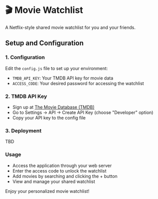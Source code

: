 # 🎬 Movie Watchlist

A Netflix-style shared movie watchlist for you and your friends.

## Setup and Configuration

### 1. Configuration
Edit the `config.js` file to set up your environment:

- `TMDB_API_KEY`: Your TMDB API key for movie data
- `ACCESS_CODE`: Your desired password for accessing the watchlist

### 2. TMDB API Key
- Sign up at [The Movie Database (TMDB)](https://www.themoviedb.org/)
- Go to Settings → API → Create API Key (choose "Developer" option)
- Copy your API key to the config file

### 3. Deployment
TBD

### Usage
- Access the application through your web server
- Enter the access code to unlock the watchlist
- Add movies by searching and clicking the + button
- View and manage your shared watchlist

Enjoy your personalized movie watchlist!